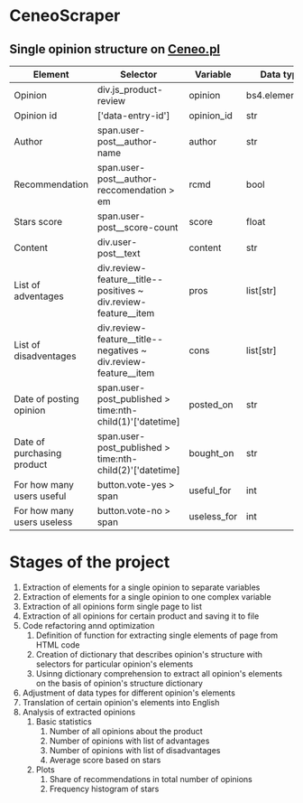 # CeneoScraper

## Single opinion structure on [Ceneo.pl](https://www.ceneo.pl/)

|Element|Selector|Variable|Data type|
|-------|--------|--------|---------|
|Opinion|div.js_product-review|opinion|bs4.element.Tag|
|Opinion id|\['data-entry-id'\]|opinion_id|str|
|Author|span.user-post__author-name|author|str|
|Recommendation|span.user-post__author-reccomendation > em|rcmd|bool|
|Stars score|span.user-post__score-count|score|float|
|Content|div.user-post__text|content|str|
|List of adventages|div.review-feature__title--positives ~ div.review-feature__item|pros|list\[str\]|
|List of disadventages|div.review-feature__title--negatives ~ div.review-feature__item|cons|list\[str\]|
|Date of posting opinion|span.user-post_published > time:nth-child(1)'\['datetime\]|posted_on|str|
|Date of purchasing product|span.user-post_published > time:nth-child(2)'\['datetime\]|bought_on|str|
|For how many users useful|button.vote-yes > span|useful_for|int|
|For how many users useless|button.vote-no > span|useless_for|int|

# Stages of the project

1) Extraction of elements for a single opinion to separate variables
2) Extraction of elements for a single opinion to one complex variable
3) Extraction of all opinions form single page to list
4) Extraction of all opinions for certain product and saving it to file
5) Code refactoring annd optimization
    1) Definition of function for extracting single elements of page from HTML code
    2) Creation of dictionary that describes opinion's structure with selectors for particular opinion's elements
    3) Usinng dictionary comprehension to extract all opinion's elements on the basis of opinion's structure dictionary
6) Adjustment of data types for different opinion's elements
7) Translation of certain opinion's elements into English
8) Analysis of extracted opinions
    1) Basic statistics
        1) Number of all opinions about the product
        2) Number of opinions with list of advantages
        3) Number of opinions with list of disadvantages
        4) Average score based on stars
    2) Plots
        1) Share of recommendations in total number of opinions
        2) Frequency histogram of stars
